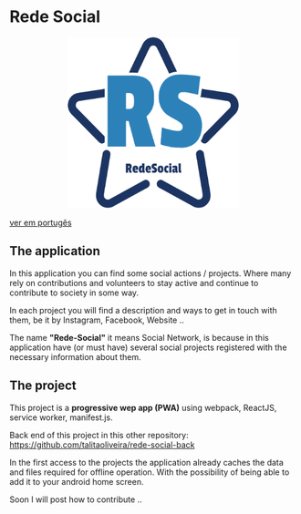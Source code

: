 
# Rede Social 

<p align="center">
    <img src='src/assets/img/image_rede_social.png' alt="Application logo, star with the letters RS in the middle. Rede Social, it means Social network." width="300px" height="300px" />
</p>


[ver em portugês](https://github.com/talitaoliveira/rede-social-front/blob/master/README.md)

## The application

In this application you can find some social actions / projects. Where many rely on contributions and volunteers to stay active and continue to contribute to society in some way.

In each project you will find a description and ways to get in touch with them, be it by Instagram, Facebook, Website ..

The name **"Rede-Social"** it means Social Network, is because in this application have (or must have) several social projects registered with the necessary information about them.

## The project

This project is a **progressive wep app (PWA)** using webpack, ReactJS, service worker, manifest.js.

Back end of this project in this other repository: https://github.com/talitaoliveira/rede-social-back


In the first access to the projects the application already caches the data and files required for offline operation. With the possibility of being able to add it to your android home screen.
</p>

Soon I will post how to contribute ..

